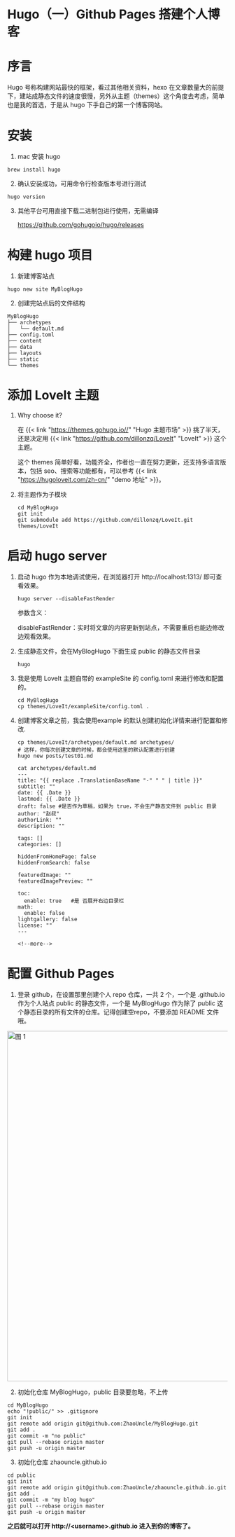 # Hugo（一）Github Pages 搭建个人博客


<!--more-->

<html><head><meta charset="utf-8"></head>

# 序言
Hugo 号称构建网站最快的框架，看过其他相关资料，hexo 在文章数量大的前提下，建站成静态文件的速度很慢，另外从主题（themes）这个角度去考虑，简单也是我的首选，于是从 hugo 下手自己的第一个博客网站。

# 安装

1. mac 安装 hugo
  
```shell
brew install hugo
```

2. 确认安装成功，可用命令行检查版本号进行测试
  
```shell
hugo version
```

3. 其他平台可用直接下载二进制包进行使用，无需编译
  
   <https://github.com/gohugoio/hugo/releases>

# 构建 hugo 项目

1. 新建博客站点
```shell
hugo new site MyBlogHugo
```

2. 创建完站点后的文件结构
```shell
MyBlogHugo
├── archetypes
│   └── default.md
├── config.toml
├── content
├── data
├── layouts
├── static
└── themes
```

# 添加 LoveIt 主题

1. Why choose it?

   在 {{< link "https://themes.gohugo.io//" "Hugo 主题市场" >}} 挑了半天，还是决定用 {{< link "https://github.com/dillonzq/LoveIt" "LoveIt" >}} 这个主题。

   这个 themes 简单好看，功能齐全，作者也一直在努力更新，还支持多语言版本，包括 seo、搜索等功能都有，可以参考 {{< link "https://hugoloveit.com/zh-cn/" "demo 地址" >}}。

2. 将主题作为子模块

   ```shell
   cd MyBlogHugo
   git init
   git submodule add https://github.com/dillonzq/LoveIt.git themes/LoveIt
   ```

# 启动 hugo server

1. 启动 hugo 作为本地调试使用，在浏览器打开 http://localhost:1313/ 即可查看效果。

   ```shell
   hugo server --disableFastRender
   ```

   参数含义：

   disableFastRender：实时将文章的内容更新到站点，不需要重启也能边修改边观看效果。

2. 生成静态文件，会在MyBlogHugo 下面生成 public 的静态文件目录

   ```shell
   hugo
   ```

3. 我是使用 LoveIt 主题自带的 exampleSite 的 config.toml 来进行修改和配置的。

   ```shell
   cd MyBlogHugo     
   cp themes/LoveIt/exampleSite/config.toml .                
   ```

4. 创建博客文章之前，我会使用example 的默认创建初始化详情来进行配置和修改.

   ```shell
   cp themes/LoveIt/archetypes/default.md archetypes/
   # 这样，你每次创建文章的时候，都会使用这里的默认配置进行创建
   hugo new posts/test01.md
   ```

   ```shell
   cat archetypes/default.md
   ---
   title: "{{ replace .TranslationBaseName "-" " " | title }}"
   subtitle: ""
   date: {{ .Date }}
   lastmod: {{ .Date }}
   draft: false #是否作为草稿，如果为 true，不会生产静态文件到 public 目录
   author: "赵叔"
   authorLink: ""
   description: ""
   
   tags: []
   categories: []
   
   hiddenFromHomePage: false
   hiddenFromSearch: false
   
   featuredImage: ""
   featuredImagePreview: ""
   
   toc:
     enable: true	#是 否展开右边目录栏
   math:
     enable: false
   lightgallery: false
   license: ""
   ---
   
   <!--more-->
   
   ```

   

# 配置 Github Pages

1. 登录 github，在设置那里创建个人 repo 仓库，一共 2 个，一个是 <username>.github.io 作为个人站点 public 的静态文件，一个是 MyBlogHugo 作为除了 public 这个静态目录的所有文件的仓库。记得创建空repo，不要添加 README 文件哦。
  
   

  
  
  <img src="https://cdn.jsdelivr.net/gh/ZhaoUncle/zhaouncle.github.io/images/WX20200605-112904@2x.png" width="800" hegiht="250" align=center title="图 1"/>
  
  
  
2. 初始化仓库 MyBlogHugo，public 目录要忽略，不上传
```shell
cd MyBlogHugo
echo "!public/" >> .gitignore 
git init
git remote add origin git@github.com:ZhaoUncle/MyBlogHugo.git
git add .
git commit -m "no public"
git pull --rebase origin master
git push -u origin master
```

3. 初始化仓库 zhaouncle.github.io
```shell
cd public
git init
git remote add origin git@github.com:ZhaoUncle/zhaouncle.github.io.git
git add .
git commit -m "my blog hugo"
git pull --rebase origin master
git push -u origin master
```

**之后就可以打开 http://\<username\>.github.io 进入到你的博客了。**



